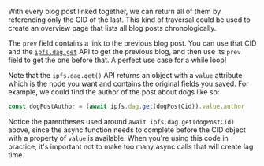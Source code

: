 With every blog post linked together, we can return all of them by referencing only the CID of the last. This kind of traversal could be used to create an overview page that lists all blog posts chronologically.

The `prev` field contains a link to the previous blog post. You can use that CID and the [`ipfs.dag.get`](https://github.com/ipfs/interface-js-ipfs-core/blob/master/SPEC/DAG.md#dagget) API to get the previous blog, and then use its `prev` field to get the one before that. A perfect use case for a while loop!

Note that the `ipfs.dag.get()` API returns an object with a `value` attribute which is the node you want and contains the original fields you saved. For example, we could find the author of the post about dogs like so:

```javascript
const dogPostAuthor = (await ipfs.dag.get(dogPostCid)).value.author
```

Notice the parentheses used around `await ipfs.dag.get(dogPostCid)` above, since the async function needs to complete before the CID object with a property of `value` is available. When you're using this code in practice, it's important not to make too many async calls that will create lag time.
